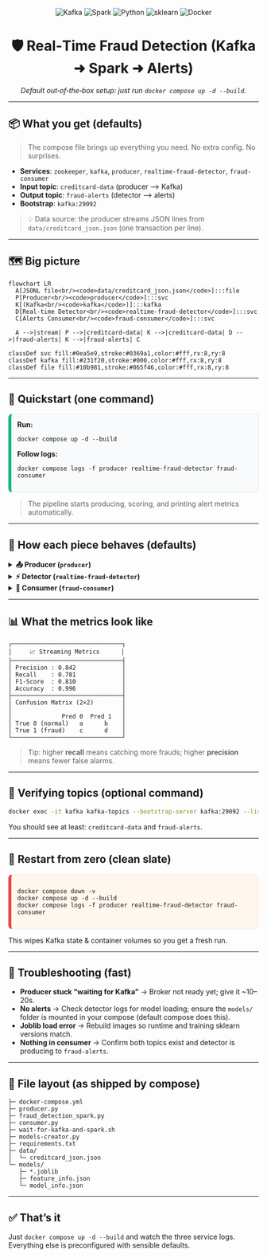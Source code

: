 <!-- Badges -->
<p align="center">
  <img src="https://img.shields.io/badge/Kafka-7.4.0-231F20?logo=apache%20kafka&logoColor=white" alt="Kafka"/>
  <img src="https://img.shields.io/badge/Spark-3.4.x-E25A1C?logo=apache%20spark&logoColor=white" alt="Spark"/>
  <img src="https://img.shields.io/badge/Python-3.10-3776AB?logo=python&logoColor=white" alt="Python"/>
  <img src="https://img.shields.io/badge/Scikit--Learn-1.x-F7931E?logo=scikit-learn&logoColor=white" alt="sklearn"/>
  <img src="https://img.shields.io/badge/Docker-Compose-2496ED?logo=docker&logoColor=white" alt="Docker"/>
</p>

<h1 align="center">🛡️ Real‑Time Fraud Detection (Kafka ➜ Spark ➜ Alerts)</h1>
<p align="center">
  <i>Default out‑of‑the‑box setup: just run <code>docker compose up -d --build</code>.</i>
</p>

---

## 📦 What you get (defaults)
> The compose file brings up everything you need. No extra config. No surprises.

- **Services**: `zookeeper`, `kafka`, `producer`, `realtime-fraud-detector`, `fraud-consumer`
- **Input topic**: <code>creditcard-data</code> (producer ⟶ Kafka)
- **Output topic**: <code>fraud-alerts</code> (detector ⟶ alerts)
- **Bootstrap**: <code>kafka:29092</code>

> 💡 Data source: the producer streams JSON lines from <code>data/creditcard_json.json</code> (one transaction per line).

---

## 🗺️ Big picture

```mermaid
flowchart LR
  A[JSONL file<br/><code>data/creditcard_json.json</code>]:::file
  P[Producer<br/><code>producer</code>]:::svc
  K[(Kafka<br/><code>kafka</code>)]:::kafka
  D[Real‑time Detector<br/><code>realtime-fraud-detector</code>]:::svc
  C[Alerts Consumer<br/><code>fraud-consumer</code>]:::svc

  A -->|stream| P -->|creditcard-data| K -->|creditcard-data| D -->|fraud-alerts| K -->|fraud-alerts| C

classDef svc fill:#0ea5e9,stroke:#0369a1,color:#fff,rx:8,ry:8
classDef kafka fill:#231f20,stroke:#000,color:#fff,rx:8,ry:8
classDef file fill:#10b981,stroke:#065f46,color:#fff,rx:8,ry:8
```

---

## 🚀 Quickstart (one command)
<div style="border:1px solid #e2e8f0;border-left:6px solid #10b981;padding:12px;border-radius:8px;background:#f8fafc;">
<b>Run:</b>
<pre><code>docker compose up -d --build
</code></pre>
<b>Follow logs:</b>
<pre><code>docker compose logs -f producer realtime-fraud-detector fraud-consumer
</code></pre>
</div>

> The pipeline starts producing, scoring, and printing alert metrics automatically.

---

## 🧩 How each piece behaves (defaults)

<details><summary><b>📤 Producer (<code>producer</code>)</b></summary>

- Reads <code>data/creditcard_json.json</code> line‑by‑line
- Publishes to Kafka topic <code>creditcard-data</code>
- Waits for Kafka to be ready (via <code>wait-for-kafka-and-spark.sh</code>)
- Emits an <i>end‑of‑stream</i> marker so downstream can finish gracefully
- Logs every N records so you can see progress
</details>

<details><summary><b>⚡ Detector (<code>realtime-fraud-detector</code>)</b></summary>

- Subscribes to <code>creditcard-data</code>
- Applies the exact feature contract (Amount, Time, V1..V28 + time features) expected by the bundled models
- Loads sklearn models from <code>./models</code> inside the container
- Publishes scored alerts to Kafka topic <code>fraud-alerts</code>
- Prints periodic metrics (precision/recall/F1) and a 2×2 confusion table
</details>

<details><summary><b>🔔 Consumer (<code>fraud-consumer</code>)</b></summary>

- Subscribes to <code>fraud-alerts</code>
- Prints alerts and aggregated metrics
- Finalizes cleanly once it sees the producer’s end‑of‑stream marker
</details>

---

## 📊 What the metrics look like

```text
┌───────────────────────────────┐
│     📈 Streaming Metrics      │
├───────────────────────────────┤
│ Precision : 0.842             │
│ Recall    : 0.781             │
│ F1-Score  : 0.810             │
│ Accuracy  : 0.996             │
├───────────────────────────────┤
│ Confusion Matrix (2×2)        │
│                               │
│              Pred 0  Pred 1   │
│ True 0 (normal)   a      b    │
│ True 1 (fraud)    c      d    │
└───────────────────────────────┘
```

> Tip: higher **recall** means catching more frauds; higher **precision** means fewer false alarms.

---

## 🧪 Verifying topics (optional command)

```bash
docker exec -it kafka kafka-topics --bootstrap-server kafka:29092 --list
```

You should see at least: <code>creditcard-data</code> and <code>fraud-alerts</code>.

---

## 🔁 Restart from zero (clean slate)

<div style="border:1px solid #fee2e2;border-left:6px solid #ef4444;padding:12px;border-radius:8px;background:#fff7ed;">
<pre><code>docker compose down -v
docker compose up -d --build
docker compose logs -f producer realtime-fraud-detector fraud-consumer
</code></pre>
</div>

This wipes Kafka state & container volumes so you get a fresh run.

---

## 🧯 Troubleshooting (fast)

- <b>Producer stuck “waiting for Kafka”</b> → Broker not ready yet; give it ~10–20s.
- <b>No alerts</b> → Check detector logs for model loading; ensure the <code>models/</code> folder is mounted in your compose (default compose does this).
- <b>Joblib load error</b> → Rebuild images so runtime and training sklearn versions match.
- <b>Nothing in consumer</b> → Confirm both topics exist and detector is producing to <code>fraud-alerts</code>.

---

## 📎 File layout (as shipped by compose)

```
├─ docker-compose.yml
├─ producer.py
├─ fraud_detection_spark.py
├─ consumer.py
├─ wait-for-kafka-and-spark.sh
├─ models-creator.py
├─ requirements.txt
├─ data/
│  └─ creditcard_json.json
└─ models/
   ├─ *.joblib
   ├─ feature_info.json
   └─ model_info.json
```

---

## ✅ That’s it

Just <code>docker compose up -d --build</code> and watch the three service logs.  
Everything else is preconfigured with sensible defaults.
